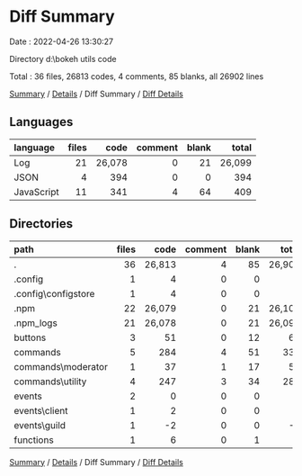 # Diff Summary

Date : 2022-04-26 13:30:27

Directory d:\bokeh utils code

Total : 36 files,  26813 codes, 4 comments, 85 blanks, all 26902 lines

[Summary](results.md) / [Details](details.md) / Diff Summary / [Diff Details](diff-details.md)

## Languages
| language | files | code | comment | blank | total |
| :--- | ---: | ---: | ---: | ---: | ---: |
| Log | 21 | 26,078 | 0 | 21 | 26,099 |
| JSON | 4 | 394 | 0 | 0 | 394 |
| JavaScript | 11 | 341 | 4 | 64 | 409 |

## Directories
| path | files | code | comment | blank | total |
| :--- | ---: | ---: | ---: | ---: | ---: |
| . | 36 | 26,813 | 4 | 85 | 26,902 |
| .config | 1 | 4 | 0 | 0 | 4 |
| .config\configstore | 1 | 4 | 0 | 0 | 4 |
| .npm | 22 | 26,079 | 0 | 21 | 26,100 |
| .npm\_logs | 21 | 26,078 | 0 | 21 | 26,099 |
| buttons | 3 | 51 | 0 | 12 | 63 |
| commands | 5 | 284 | 4 | 51 | 339 |
| commands\moderator | 1 | 37 | 1 | 17 | 55 |
| commands\utility | 4 | 247 | 3 | 34 | 284 |
| events | 2 | 0 | 0 | 0 | 0 |
| events\client | 1 | 2 | 0 | 0 | 2 |
| events\guild | 1 | -2 | 0 | 0 | -2 |
| functions | 1 | 6 | 0 | 1 | 7 |

[Summary](results.md) / [Details](details.md) / Diff Summary / [Diff Details](diff-details.md)